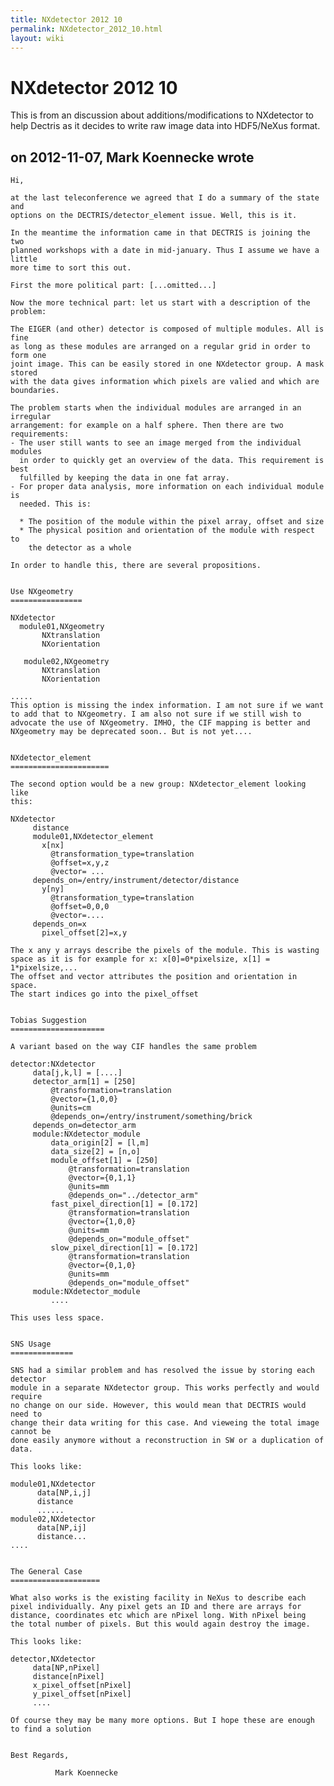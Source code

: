 ```yaml
---
title: NXdetector 2012 10
permalink: NXdetector_2012_10.html
layout: wiki
---
```

NXdetector 2012 10
==================

This is from an discussion about additions/modifications to NXdetector
to help Dectris as it decides to write raw image data into HDF5/NeXus
format.

on 2012-11-07, Mark Koennecke wrote
-----------------------------------

    Hi,

    at the last teleconference we agreed that I do a summary of the state and 
    options on the DECTRIS/detector_element issue. Well, this is it.

    In the meantime the information came in that DECTRIS is joining the two 
    planned workshops with a date in mid-january. Thus I assume we have a little 
    more time to sort this out. 

    First the more political part: [...omitted...]

    Now the more technical part: let us start with a description of the problem:

    The EIGER (and other) detector is composed of multiple modules. All is fine 
    as long as these modules are arranged on a regular grid in order to form one 
    joint image. This can be easily stored in one NXdetector group. A mask stored 
    with the data gives information which pixels are valied and which are boundaries. 

    The problem starts when the individual modules are arranged in an irregular 
    arrangement: for example on a half sphere. Then there are two requirements:
    - The user still wants to see an image merged from the individual modules 
      in order to quickly get an overview of the data. This requirement is best 
      fulfilled by keeping the data in one fat array. 
    - For proper data analysis, more information on each individual module is 
      needed. This is:
      
      * The position of the module within the pixel array, offset and size
      * The physical position and orientation of the module with respect to
        the detector as a whole
        
    In order to handle this, there are several propositions.


    Use NXgeometry
    ================

    NXdetector
      module01,NXgeometry
           NXtranslation
           NXorientation

       module02,NXgeometry
           NXtranslation
           NXorientation

    .....
    This option is missing the index information. I am not sure if we want
    to add that to NXgeometry. I am also not sure if we still wish to
    advocate the use of NXgeometry. IMHO, the CIF mapping is better and
    NXgeometry may be deprecated soon.. But is not yet....


    NXdetector_element
    ======================

    The second option would be a new group: NXdetector_element looking like
    this:

    NXdetector
         distance
         module01,NXdetector_element
           x[nx]
             @transformation_type=translation
             @offset=x,y,z 
             @vector= ...
         depends_on=/entry/instrument/detector/distance 
           y[ny]
             @transformation_type=translation
             @offset=0,0,0
             @vector=....
         depends_on=x
           pixel_offset[2]=x,y
           
    The x any y arrays describe the pixels of the module. This is wasting 
    space as it is for example for x: x[0]=0*pixelsize, x[1] = 1*pixelsize,... 
    The offset and vector attributes the position and orientation in space. 
    The start indices go into the pixel_offset

       
    Tobias Suggestion
    =====================

    A variant based on the way CIF handles the same problem

    detector:NXdetector
         data[j,k,l] = [....]
         detector_arm[1] = [250]
             @transformation=translation
             @vector={1,0,0}
             @units=cm
             @depends_on=/entry/instrument/something/brick
         depends_on=detector_arm
         module:NXdetector_module
             data_origin[2] = [l,m]
             data_size[2] = [n,o]
             module_offset[1] = [250]
                 @transformation=translation
                 @vector={0,1,1}
                 @units=mm
                 @depends_on="../detector_arm"
             fast_pixel_direction[1] = [0.172]
                 @transformation=translation
                 @vector={1,0,0}
                 @units=mm
                 @depends_on="module_offset"
             slow_pixel_direction[1] = [0.172]
                 @transformation=translation
                 @vector={0,1,0}
                 @units=mm
                 @depends_on="module_offset"
         module:NXdetector_module
             ....

    This uses less space.


    SNS Usage
    ==============

    SNS had a similar problem and has resolved the issue by storing each detector 
    module in a separate NXdetector group. This works perfectly and would require 
    no change on our side. However, this would mean that DECTRIS would need to 
    change their data writing for this case. And vieweing the total image cannot be 
    done easily anymore without a reconstruction in SW or a duplication of data.

    This looks like:

    module01,NXdetector
          data[NP,i,j]
          distance
          ......
    module02,NXdetector
          data[NP,ij]
          distance...
    ....


    The General Case
    ====================

    What also works is the existing facility in NeXus to describe each 
    pixel individually. Any pixel gets an ID and there are arrays for 
    distance, coordinates etc which are nPixel long. With nPixel being  
    the total number of pixels. But this would again destroy the image.

    This looks like:

    detector,NXdetector
         data[NP,nPixel]
         distance[nPixel]
         x_pixel_offset[nPixel]
         y_pixel_offset[nPixel]
         ....
         
    Of course they may be many more options. But I hope these are enough 
    to find a solution


    Best Regards,

              Mark Koennecke
